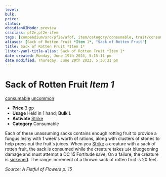```yaml
---
level:
bulk:
price:
status:
obsidianUIMode: preview
cssclass: pf2e,pf2e-item
tags: [compendium/src/pf2e/afof, item/category/consumable, trait/consumable, trait/uncommon]
aliases: [Sack of Rotten Fruit *Item 1*, "Sack of Rotten Fruit"]
title: Sack of Rotten Fruit *Item 1*
linter-yaml-title-alias: Sack of Rotten Fruit *Item 1*
date created: Monday, June 19th 2023, 5:15:11 pm
date modified: Thursday, June 29th 2023, 5:30:31 pm
---
```


# Sack of Rotten Fruit *Item 1*

[consumable](rules/traits/consumable.md) [uncommon](rules/traits/uncommon.md)  

- **Price** 3 gp
- **Usage** Held in 1 hand; **Bulk** L
- **Activate** [Strike](rules/actions/strike.md)
- **Category** Consumable

Each of these unassuming sacks contains enough rotting fruit to provide a fungus leshy with 1 week's worth of rations, along with clusters of stones to help press out the fruit's juices. When you [Strike](rules/actions/strike.md) a creature with a sack of rotten fruit, the sack is consumed while the creature takes `1d4` bludgeoning damage and must attempt a DC 15 Fortitude save. On a failure, the creature is [sickened](rules/conditions.md#Sickened). The range increment of a thrown sack of rotten fruit is 20 feet.

*Source: A Fistful of Flowers p. 15*
